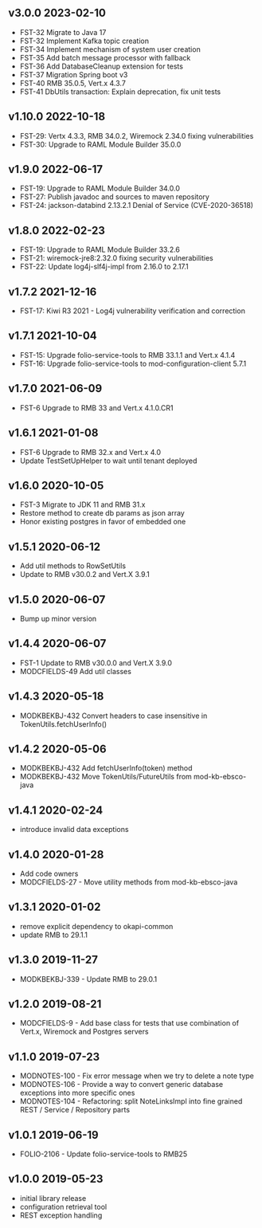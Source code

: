 ## v3.0.0 2023-02-10
* FST-32 Migrate to Java 17
* FST-32 Implement Kafka topic creation
* FST-34 Implement mechanism of system user creation
* FST-35 Add batch message processor with fallback
* FST-36 Add DatabaseCleanup extension for tests
* FST-37 Migration Spring boot v3
* FST-40 RMB 35.0.5, Vert.x 4.3.7
* FST-41 DbUtils transaction: Explain deprecation, fix unit tests

## v1.10.0 2022-10-18
* FST-29: Vertx 4.3.3, RMB 34.0.2, Wiremock 2.34.0 fixing vulnerabilities
* FST-30: Upgrade to RAML Module Builder 35.0.0

## v1.9.0 2022-06-17
* FST-19: Upgrade to RAML Module Builder 34.0.0
* FST-27: Publish javadoc and sources to maven repository
* FST-24: jackson-databind 2.13.2.1 Denial of Service (CVE-2020-36518)

## v1.8.0 2022-02-23
* FST-19: Upgrade to RAML Module Builder 33.2.6
* FST-21: wiremock-jre8:2.32.0 fixing security vulnerabilities
* FST-22: Update log4j-slf4j-impl from 2.16.0 to 2.17.1

## v1.7.2 2021-12-16
* FST-17: Kiwi R3 2021 - Log4j vulnerability verification and correction

## v1.7.1 2021-10-04
* FST-15: Upgrade folio-service-tools to RMB 33.1.1 and Vert.x 4.1.4
* FST-16: Upgrade folio-service-tools to mod-configuration-client 5.7.1

## v1.7.0 2021-06-09
* FST-6 Upgrade to RMB 33 and Vert.x 4.1.0.CR1

## v1.6.1 2021-01-08
* FST-6 Upgrade to RMB 32.x and Vert.x 4.0
* Update TestSetUpHelper to wait until tenant deployed

## v1.6.0 2020-10-05
* FST-3 Migrate to JDK 11 and RMB 31.x
* Restore method to create db params as json array
* Honor existing postgres in favor of embedded one

## v1.5.1 2020-06-12
* Add util methods to RowSetUtils
* Update to RMB v30.0.2 and Vert.X 3.9.1

## v1.5.0 2020-06-07
* Bump up minor version

## v1.4.4 2020-06-07
* FST-1 Update to RMB v30.0.0 and Vert.X 3.9.0
* MODCFIELDS-49 Add util classes

## v1.4.3 2020-05-18
* MODKBEKBJ-432 Convert headers to case insensitive in TokenUtils.fetchUserInfo()

## v1.4.2 2020-05-06
* MODKBEKBJ-432 Add fetchUserInfo(token) method
* MODKBEKBJ-432 Move TokenUtils/FutureUtils from mod-kb-ebsco-java

## v1.4.1 2020-02-24
* introduce invalid data exceptions

## v1.4.0 2020-01-28    
* Add code owners 
* MODCFIELDS-27 - Move utility methods from mod-kb-ebsco-java

## v1.3.1 2020-01-02    
* remove explicit dependency to okapi-common 
* update RMB to 29.1.1

## v1.3.0 2019-11-27    
* MODKBEKBJ-339 - Update RMB to 29.0.1

## v1.2.0 2019-08-21
* MODCFIELDS-9 - Add base class for tests that use combination of Vert.x, Wiremock and Postgres servers

## v1.1.0 2019-07-23
* MODNOTES-100 - Fix error message when we try to delete a note type
* MODNOTES-106 - Provide a way to convert generic database exceptions into more specific ones
* MODNOTES-104 - Refactoring: split NoteLinksImpl into fine grained REST / Service / Repository parts

## v1.0.1 2019-06-19
* FOLIO-2106 - Update folio-service-tools to RMB25

## v1.0.0 2019-05-23
* initial library release
* configuration retrieval tool
* REST exception handling
